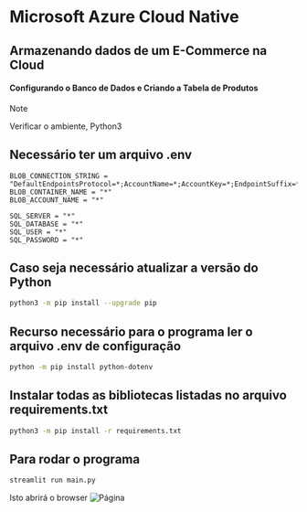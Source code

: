 # Microsoft Azure Cloud Native
## Armazenando dados de um E-Commerce na Cloud 
#### Configurando o Banco de Dados e Criando a Tabela de Produtos 

> [!NOTE]
> Verificar o ambiente, Python3

## Necessário ter um arquivo .env
```
BLOB_CONNECTION_STRING = "DefaultEndpointsProtocol=*;AccountName=*;AccountKey=*;EndpointSuffix=*"
BLOB_CONTAINER_NAME = "*"
BLOB_ACCOUNT_NAME = "*"

SQL_SERVER = "*"
SQL_DATABASE = "*"
SQL_USER = "*"
SQL_PASSWORD = "*"
```

## Caso seja necessário atualizar a versão do Python
```bash
python3 -m pip install --upgrade pip
```

## Recurso necessário para o programa ler o arquivo .env de configuração
```bash
python -m pip install python-dotenv
```

## Instalar todas as bibliotecas listadas no arquivo requirements.txt
```bash
python3 -m pip install -r requirements.txt
```

## Para rodar o programa
```bash
streamlit run main.py
```
Isto abrirá o browser
![Página](./docs/assets/images/browser.png)

